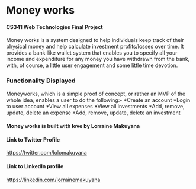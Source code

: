 # Money works 

#### CS341 Web Technologies Final Project
Money works is a system designed to help individuals keep track of their physical money and help 
calculate investment profits/losses over time. It provides a bank-like wallet system that enables 
you to specify all your income and expenditure for any money you have withdrawn from the bank, 
with, of course, a little user engagement and some little time devotion.

### Functionality Displayed 
Moneyworks, which is a simple proof of concept, or rather an MVP of the whole idea, enables 
a user to do the following:- 
*Create an account 
*Login to user account 
*View all expenses 
*View all investments 
*Add, remove, update, delete an expense 
*Add, remove, update, delete an investment

#### Money works is built with love by Lorraine Makuyana
#### Link to Twitter Profile
https://twitter.com/lolomakuyana

#### Link to LinkedIn profile 
https://linkedin.com/lorrainemakuyana


